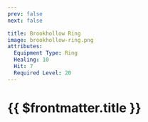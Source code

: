 ```yaml
---
prev: false
next: false

title: Brookhollow Ring
image: brookhollow-ring.png
attributes:
  Equipment Type: Ring
  Healing: 10
  Hit: 7
  Required Level: 20
---
```


# {{ $frontmatter.title }}

<MyItemComponent
  :item="$frontmatter"
/>


